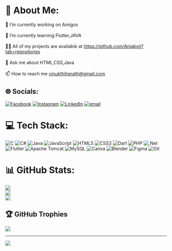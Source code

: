 # 💫 About Me:
🔭 I’m currently working on Amigos<br><br>🌱 I’m currently learning Flutter,JAVA<br><br>👨‍💻 All of my projects are available at https://github.com/Anjaboii?tab=repositories<br><br>💬 Ask me about HTML,CSS,Java<br><br>📫 How to reach me vinukthiherath@gmail.com


## 🌐 Socials:
[![Facebook](https://img.shields.io/badge/Facebook-%231877F2.svg?logo=Facebook&logoColor=white)](https://facebook.com/anjana.herath.94) [![Instagram](https://img.shields.io/badge/Instagram-%23E4405F.svg?logo=Instagram&logoColor=white)](https://instagram.com/__.anja_boii.__) [![LinkedIn](https://img.shields.io/badge/LinkedIn-%230077B5.svg?logo=linkedin&logoColor=white)](https://linkedin.com/in/anjanaherath03) [![email](https://img.shields.io/badge/Email-D14836?logo=gmail&logoColor=white)](mailto:vinukthiherath@gmail.com) 

# 💻 Tech Stack:
![C](https://img.shields.io/badge/c-%2300599C.svg?style=flat&logo=c&logoColor=white) ![C#](https://img.shields.io/badge/c%23-%23239120.svg?style=flat&logo=csharp&logoColor=white) ![Java](https://img.shields.io/badge/java-%23ED8B00.svg?style=flat&logo=openjdk&logoColor=white) ![JavaScript](https://img.shields.io/badge/javascript-%23323330.svg?style=flat&logo=javascript&logoColor=%23F7DF1E) ![HTML5](https://img.shields.io/badge/html5-%23E34F26.svg?style=flat&logo=html5&logoColor=white) ![CSS3](https://img.shields.io/badge/css3-%231572B6.svg?style=flat&logo=css3&logoColor=white) ![Dart](https://img.shields.io/badge/dart-%230175C2.svg?style=flat&logo=dart&logoColor=white) ![PHP](https://img.shields.io/badge/php-%23777BB4.svg?style=flat&logo=php&logoColor=white) ![.Net](https://img.shields.io/badge/.NET-5C2D91?style=flat&logo=.net&logoColor=white) ![Flutter](https://img.shields.io/badge/Flutter-%2302569B.svg?style=flat&logo=Flutter&logoColor=white) ![Apache Tomcat](https://img.shields.io/badge/apache%20tomcat-%23F8DC75.svg?style=flat&logo=apache-tomcat&logoColor=black) ![MySQL](https://img.shields.io/badge/mysql-4479A1.svg?style=flat&logo=mysql&logoColor=white) ![Canva](https://img.shields.io/badge/Canva-%2300C4CC.svg?style=flat&logo=Canva&logoColor=white) ![Blender](https://img.shields.io/badge/blender-%23F5792A.svg?style=flat&logo=blender&logoColor=white) ![Figma](https://img.shields.io/badge/figma-%23F24E1E.svg?style=flat&logo=figma&logoColor=white) ![Git](https://img.shields.io/badge/git-%23F05033.svg?style=flat&logo=git&logoColor=white)
# 📊 GitHub Stats:
![](https://github-readme-stats.vercel.app/api?username=Anjaboii&theme=shadow_blue&hide_border=false&include_all_commits=false&count_private=true)<br/>
![](https://nirzak-streak-stats.vercel.app/?user=Anjaboii&theme=shadow_blue&hide_border=false)<br/>
![](https://github-readme-stats.vercel.app/api/top-langs/?username=Anjaboii&theme=shadow_blue&hide_border=false&include_all_commits=false&count_private=true&layout=compact)

## 🏆 GitHub Trophies
![](https://github-profile-trophy.vercel.app/?username=Anjaboii&theme=dark&no-frame=false&no-bg=true&margin-w=4)

---
[![](https://visitcount.itsvg.in/api?id=Anjaboii&icon=0&color=1)](https://visitcount.itsvg.in)

<!-- Proudly created with GPRM ( https://gprm.itsvg.in ) -->
